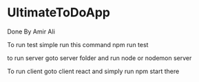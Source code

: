 # UltimateToDoApp
Done By Amir Ali

To run test simple run this command
npm run test

to run server goto server folder and run
node or nodemon server

To run client goto client react and simply run
npm start there
